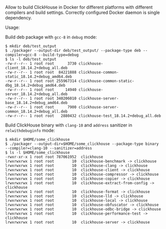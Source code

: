 Allow to build ClickHouse in Docker for different platforms with different
compilers and build settings. Correctly configured Docker daemon is single dependency.

Usage:

Build deb package with `gcc-8` in `debug` mode:
```
$ mkdir deb/test_output
$ ./packager --output-dir deb/test_output/ --package-type deb --compiler=gcc-8 --build-type=debug
$ ls -l deb/test_output
-rw-r--r-- 1 root root      3730 clickhouse-client_18.14.2+debug_all.deb
-rw-r--r-- 1 root root  84221888 clickhouse-common-static_18.14.2+debug_amd64.deb
-rw-r--r-- 1 root root 255967314 clickhouse-common-static-dbg_18.14.2+debug_amd64.deb
-rw-r--r-- 1 root root     14940 clickhouse-server_18.14.2+debug_all.deb
-rw-r--r-- 1 root root 340206010 clickhouse-server-base_18.14.2+debug_amd64.deb
-rw-r--r-- 1 root root      7900 clickhouse-server-common_18.14.2+debug_all.deb
-rw-r--r-- 1 root root   2880432 clickhouse-test_18.14.2+debug_all.deb

```

Build ClickHouse binary with `clang-10` and `address` sanitizer in `relwithdebuginfo`
mode:
```
$ mkdir $HOME/some_clickhouse
$ ./packager --output-dir=$HOME/some_clickhouse --package-type binary --compiler=clang-10 --sanitizer=address
$ ls -l $HOME/some_clickhouse
-rwxr-xr-x 1 root root 787061952  clickhouse
lrwxrwxrwx 1 root root        10  clickhouse-benchmark -> clickhouse
lrwxrwxrwx 1 root root        10  clickhouse-clang -> clickhouse
lrwxrwxrwx 1 root root        10  clickhouse-client -> clickhouse
lrwxrwxrwx 1 root root        10  clickhouse-compressor -> clickhouse
lrwxrwxrwx 1 root root        10  clickhouse-copier -> clickhouse
lrwxrwxrwx 1 root root        10  clickhouse-extract-from-config -> clickhouse
lrwxrwxrwx 1 root root        10  clickhouse-format -> clickhouse
lrwxrwxrwx 1 root root        10  clickhouse-lld -> clickhouse
lrwxrwxrwx 1 root root        10  clickhouse-local -> clickhouse
lrwxrwxrwx 1 root root        10  clickhouse-obfuscator -> clickhouse
lrwxrwxrwx 1 root root        10  clickhouse-odbc-bridge -> clickhouse
lrwxrwxrwx 1 root root        10  clickhouse-performance-test -> clickhouse
lrwxrwxrwx 1 root root        10  clickhouse-server -> clickhouse
```
